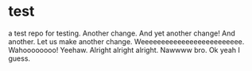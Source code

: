 # test
a test repo
for testing.
Another change.
And yet another change!
And another.
Let us make another change.
Weeeeeeeeeeeeeeeeeeeeeeeee.
Wahoooooooo!
Yeehaw.
Alright alright alright.
Nawwww bro.
Ok yeah I guess.
